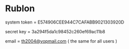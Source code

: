 # Rublon

system token = E574906CEE944C7CAFABB9021303920D


secret key = 3a294f5da1c98452c260ef69ac11b8


email = th2004@yopmail.com ( the same for all users )
